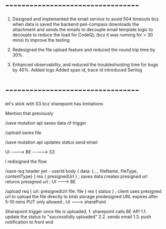 
# ---------------------------------

1. Designed and implemented the email service 
    to avoid 504 timeouts 
        bcz when data is saved the backend peii-compass downloads the attachment and sends the emails 
    to decouple email template logic 
    to decouple 
    to reduce the load for CodeQL (bcz it was running for > 30 mins)
    to improve the testing 

1. Redesigned the file upload feature and reduced the round trip time by 30%.

2. Enhanced observability, and reduced the troubleshooting time for bugs by 40%.
    Added logs 
    Added span id, trace id
    introduced Serilog 



# ---------------------------------


let's stick with S3
bcz sharepoint has limitations

Mention 
that previously 

/save
    mutation api 
    saves data of trigger 

/upload 
    saves file 

/save 
    mutation api 
    updates status 
    send email 


UI ---->  BE -----> S3





I redisigned the flow 

/save 
    req
        header 
            jwt - userId
        body
        {
            data: {..., fileName, fileType, contentType}
        }
    res
        {
            presignedUrl
        }
    ;
        saves data 
        creates presigned url 
        returns presigned url
    ;
    UI ---> BE 


/upload 
    req
    {
        url: presignedUrl 
        file: file
    } 
    res 
    {
        status
    }
    ;
    client uses presigned url to upload the file directly to blob storage 
    predesigned URL expires after 5-10 mins
    PUT only allowed
    ;
    UI ---> sharePoint


    
Sharepoint trigger 
        once file is uploaded, 
        1. sharepoint calls BE API 
            1.1. update the status to "successfully uploaded"
            2.2. sends email 
            1.3. push notification to front end 
